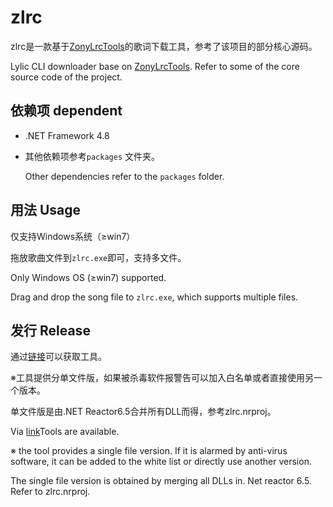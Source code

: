 # zlrc
zlrc是一款基于[ZonyLrcTools](https://github.com/real-zony/ZonyLrcToolsX)的歌词下载工具，参考了该项目的部分核心源码。

Lylic CLI downloader base on [ZonyLrcTools](https://github.com/real-zony/ZonyLrcToolsX). Refer to some of the core source code of the project.



## 依赖项 dependent

- .NET Framework 4.8

- 其他依赖项参考`packages` 文件夹。

  Other dependencies refer to the `packages` folder.



## 用法 Usage

仅支持Windows系统（≥win7）

拖放歌曲文件到`zlrc.exe`即可，支持多文件。



Only Windows OS (≥win7) supported.

Drag and drop the song file to `zlrc.exe`, which supports multiple files.



## 发行 Release

通过[链接](https://github.com/emako/zlrc/releases)可以获取工具。

※工具提供分单文件版，如果被杀毒软件报警告可以加入白名单或者直接使用另一个版本。

单文件版是由.NET Reactor6.5合并所有DLL而得，参考zlrc.nrproj。



Via [link](https://github.com/emako/zlrc/releases)Tools are available.

※ the tool provides a single file version. If it is alarmed by anti-virus software, it can be added to the white list or directly use another version.

The single file version is obtained by merging all DLLs in. Net reactor 6.5. Refer to zlrc.nrproj.

